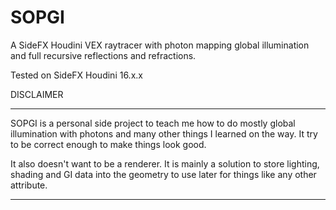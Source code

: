 # SOPGI
A SideFX Houdini VEX raytracer with photon mapping global illumination and full recursive reflections and refractions.

Tested on SideFX Houdini 16.x.x

 DISCLAIMER
______________________________________________________
 SOPGI is a personal side project to teach me
 how to do mostly global illumination with photons
 and many other things I learned on the way.
 It try to be correct enough to make things look good.

 It also doesn't want to be a renderer.
 It is mainly a solution to store lighting, shading and GI
 data into the geometry to use later for things
 like any other attribute.
______________________________________________________
